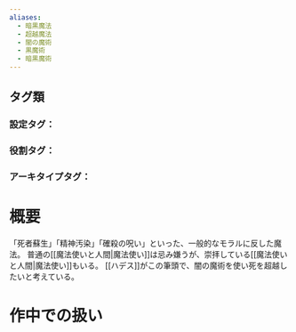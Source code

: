 ```yaml
---
aliases:
  - 暗黒魔法
  - 超越魔法
  - 闇の魔術
  - 黒魔術
  - 暗黒魔術
---
```

## タグ類
### 設定タグ：
### 役割タグ：
### アーキタイプタグ：
# 概要
「死者蘇生」「精神汚染」「確殺の呪い」といった、一般的なモラルに反した魔法。
普通の[[魔法使いと人間|魔法使い]]は忌み嫌うが、崇拝している[[魔法使いと人間|魔法使い]]もいる。
[[ハデス]]がこの筆頭で、闇の魔術を使い死を超越したいと考えている。
# 作中での扱い